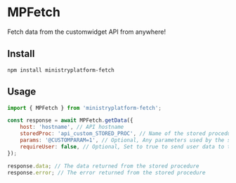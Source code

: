 # MPFetch

Fetch data from the customwidget API from anywhere!

## Install

```
npm install ministryplatform-fetch
```

## Usage

```javascript
import { MPFetch } from 'ministryplatform-fetch';

const response = await MPFetch.getData({
    host: 'hostname', // API hostname
    storedProc: 'api_custom_STORED_PROC', // Name of the stored procedure in MinistryPlatform
    params: '@CUSTOMPARAM=1', // Optional, Any parameters used by the stored proc
    requireUser: false, // Optional, Set to true to send user data to the stored proc
});

response.data; // The data returned from the stored procedure
response.error; // The error returned from the stored procedure
```
